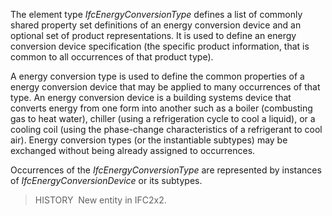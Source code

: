 ﻿The element type _IfcEnergyConversionType_ defines a list of commonly shared property set definitions of an energy conversion device and an optional set of product representations. It is used to define an energy conversion device specification (the specific product information, that is common to all occurrences of that product type).

A energy conversion type is used to define the common properties of a energy conversion device that may be applied to many occurrences of that type. An energy conversion device is a building systems device that converts energy from one form into another such as a boiler (combusting gas to heat water), chiller (using a refrigeration cycle to cool a liquid), or a cooling coil (using the phase-change characteristics of a refrigerant to cool air). Energy conversion types (or the instantiable subtypes) may be exchanged without being already assigned to occurrences.

Occurrences of the _IfcEnergyConversionType_ are represented by instances of _IfcEnergyConversionDevice_ or its subtypes.

> HISTORY&nbsp; New entity in IFC2x2.

